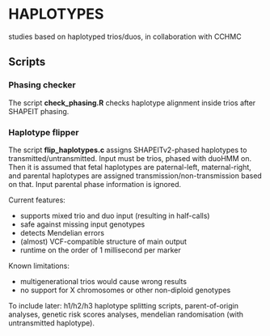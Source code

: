 # HAPLOTYPES
studies based on haplotyped trios/duos, in collaboration with CCHMC

## Scripts
### Phasing checker
The script **check_phasing.R** checks haplotype alignment inside trios after SHAPEIT phasing.

### Haplotype flipper
The script **flip_haplotypes.c** assigns SHAPEITv2-phased haplotypes to transmitted/untransmitted. Input must be trios, phased with duoHMM on. Then it is assumed that fetal haplotypes are paternal-left, maternal-right, and parental haplotypes are assigned transmission/non-transmission based on that. Input parental phase information is ignored.

Current features:
- supports mixed trio and duo input (resulting in half-calls)
- safe against missing input genotypes
- detects Mendelian errors
- (almost) VCF-compatible structure of main output
- runtime on the order of 1 millisecond per marker


Known limitations:
- multigenerational trios would cause wrong results  
- no support for X chromosomes or other non-diploid genotypes


To include later: h1/h2/h3 haplotype splitting scripts, parent-of-origin analyses, genetic risk scores analyses, mendelian randomisation (with untransmitted haplotype).

